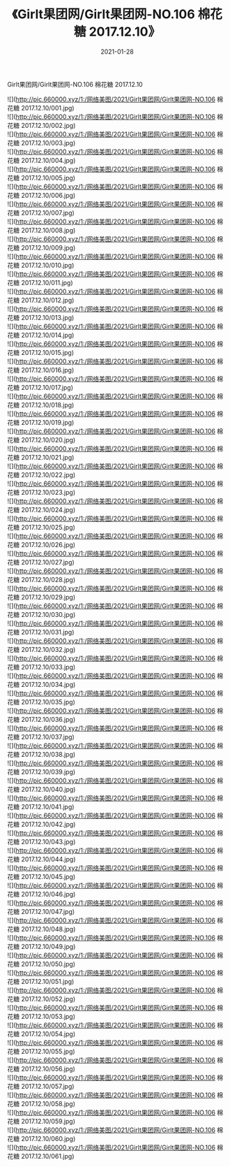 ﻿---
layout: post
title:  《Girlt果团网/Girlt果团网-NO.106 棉花糖 2017.12.10》
date:   2021-01-28
img: http://pic.660000.xyz/1:/网络美图/2021/Girlt果团网/Girlt果团网-NO.106 棉花糖 2017.12.10/000.jpg
categories: [美女, 清纯, 唯美]
---

Girlt果团网/Girlt果团网-NO.106 棉花糖 2017.12.10

 ![](http://pic.660000.xyz/1:/网络美图/2021/Girlt果团网/Girlt果团网-NO.106 棉花糖 2017.12.10/001.jpg) <br>![](http://pic.660000.xyz/1:/网络美图/2021/Girlt果团网/Girlt果团网-NO.106 棉花糖 2017.12.10/002.jpg) <br>![](http://pic.660000.xyz/1:/网络美图/2021/Girlt果团网/Girlt果团网-NO.106 棉花糖 2017.12.10/003.jpg) <br>![](http://pic.660000.xyz/1:/网络美图/2021/Girlt果团网/Girlt果团网-NO.106 棉花糖 2017.12.10/004.jpg) <br>![](http://pic.660000.xyz/1:/网络美图/2021/Girlt果团网/Girlt果团网-NO.106 棉花糖 2017.12.10/005.jpg) <br>![](http://pic.660000.xyz/1:/网络美图/2021/Girlt果团网/Girlt果团网-NO.106 棉花糖 2017.12.10/006.jpg) <br>![](http://pic.660000.xyz/1:/网络美图/2021/Girlt果团网/Girlt果团网-NO.106 棉花糖 2017.12.10/007.jpg) <br>![](http://pic.660000.xyz/1:/网络美图/2021/Girlt果团网/Girlt果团网-NO.106 棉花糖 2017.12.10/008.jpg) <br>![](http://pic.660000.xyz/1:/网络美图/2021/Girlt果团网/Girlt果团网-NO.106 棉花糖 2017.12.10/009.jpg) <br>![](http://pic.660000.xyz/1:/网络美图/2021/Girlt果团网/Girlt果团网-NO.106 棉花糖 2017.12.10/010.jpg) <br>![](http://pic.660000.xyz/1:/网络美图/2021/Girlt果团网/Girlt果团网-NO.106 棉花糖 2017.12.10/011.jpg) <br>![](http://pic.660000.xyz/1:/网络美图/2021/Girlt果团网/Girlt果团网-NO.106 棉花糖 2017.12.10/012.jpg) <br>![](http://pic.660000.xyz/1:/网络美图/2021/Girlt果团网/Girlt果团网-NO.106 棉花糖 2017.12.10/013.jpg) <br>![](http://pic.660000.xyz/1:/网络美图/2021/Girlt果团网/Girlt果团网-NO.106 棉花糖 2017.12.10/014.jpg) <br>![](http://pic.660000.xyz/1:/网络美图/2021/Girlt果团网/Girlt果团网-NO.106 棉花糖 2017.12.10/015.jpg) <br>![](http://pic.660000.xyz/1:/网络美图/2021/Girlt果团网/Girlt果团网-NO.106 棉花糖 2017.12.10/016.jpg) <br>![](http://pic.660000.xyz/1:/网络美图/2021/Girlt果团网/Girlt果团网-NO.106 棉花糖 2017.12.10/017.jpg) <br>![](http://pic.660000.xyz/1:/网络美图/2021/Girlt果团网/Girlt果团网-NO.106 棉花糖 2017.12.10/018.jpg) <br>![](http://pic.660000.xyz/1:/网络美图/2021/Girlt果团网/Girlt果团网-NO.106 棉花糖 2017.12.10/019.jpg) <br>![](http://pic.660000.xyz/1:/网络美图/2021/Girlt果团网/Girlt果团网-NO.106 棉花糖 2017.12.10/020.jpg) <br>![](http://pic.660000.xyz/1:/网络美图/2021/Girlt果团网/Girlt果团网-NO.106 棉花糖 2017.12.10/021.jpg) <br>![](http://pic.660000.xyz/1:/网络美图/2021/Girlt果团网/Girlt果团网-NO.106 棉花糖 2017.12.10/022.jpg) <br>![](http://pic.660000.xyz/1:/网络美图/2021/Girlt果团网/Girlt果团网-NO.106 棉花糖 2017.12.10/023.jpg) <br>![](http://pic.660000.xyz/1:/网络美图/2021/Girlt果团网/Girlt果团网-NO.106 棉花糖 2017.12.10/024.jpg) <br>![](http://pic.660000.xyz/1:/网络美图/2021/Girlt果团网/Girlt果团网-NO.106 棉花糖 2017.12.10/025.jpg) <br>![](http://pic.660000.xyz/1:/网络美图/2021/Girlt果团网/Girlt果团网-NO.106 棉花糖 2017.12.10/026.jpg) <br>![](http://pic.660000.xyz/1:/网络美图/2021/Girlt果团网/Girlt果团网-NO.106 棉花糖 2017.12.10/027.jpg) <br>![](http://pic.660000.xyz/1:/网络美图/2021/Girlt果团网/Girlt果团网-NO.106 棉花糖 2017.12.10/028.jpg) <br>![](http://pic.660000.xyz/1:/网络美图/2021/Girlt果团网/Girlt果团网-NO.106 棉花糖 2017.12.10/029.jpg) <br>![](http://pic.660000.xyz/1:/网络美图/2021/Girlt果团网/Girlt果团网-NO.106 棉花糖 2017.12.10/030.jpg) <br>![](http://pic.660000.xyz/1:/网络美图/2021/Girlt果团网/Girlt果团网-NO.106 棉花糖 2017.12.10/031.jpg) <br>![](http://pic.660000.xyz/1:/网络美图/2021/Girlt果团网/Girlt果团网-NO.106 棉花糖 2017.12.10/032.jpg) <br>![](http://pic.660000.xyz/1:/网络美图/2021/Girlt果团网/Girlt果团网-NO.106 棉花糖 2017.12.10/033.jpg) <br>![](http://pic.660000.xyz/1:/网络美图/2021/Girlt果团网/Girlt果团网-NO.106 棉花糖 2017.12.10/034.jpg) <br>![](http://pic.660000.xyz/1:/网络美图/2021/Girlt果团网/Girlt果团网-NO.106 棉花糖 2017.12.10/035.jpg) <br>![](http://pic.660000.xyz/1:/网络美图/2021/Girlt果团网/Girlt果团网-NO.106 棉花糖 2017.12.10/036.jpg) <br>![](http://pic.660000.xyz/1:/网络美图/2021/Girlt果团网/Girlt果团网-NO.106 棉花糖 2017.12.10/037.jpg) <br>![](http://pic.660000.xyz/1:/网络美图/2021/Girlt果团网/Girlt果团网-NO.106 棉花糖 2017.12.10/038.jpg) <br>![](http://pic.660000.xyz/1:/网络美图/2021/Girlt果团网/Girlt果团网-NO.106 棉花糖 2017.12.10/039.jpg) <br>![](http://pic.660000.xyz/1:/网络美图/2021/Girlt果团网/Girlt果团网-NO.106 棉花糖 2017.12.10/040.jpg) <br>![](http://pic.660000.xyz/1:/网络美图/2021/Girlt果团网/Girlt果团网-NO.106 棉花糖 2017.12.10/041.jpg) <br>![](http://pic.660000.xyz/1:/网络美图/2021/Girlt果团网/Girlt果团网-NO.106 棉花糖 2017.12.10/042.jpg) <br>![](http://pic.660000.xyz/1:/网络美图/2021/Girlt果团网/Girlt果团网-NO.106 棉花糖 2017.12.10/043.jpg) <br>![](http://pic.660000.xyz/1:/网络美图/2021/Girlt果团网/Girlt果团网-NO.106 棉花糖 2017.12.10/044.jpg) <br>![](http://pic.660000.xyz/1:/网络美图/2021/Girlt果团网/Girlt果团网-NO.106 棉花糖 2017.12.10/045.jpg) <br>![](http://pic.660000.xyz/1:/网络美图/2021/Girlt果团网/Girlt果团网-NO.106 棉花糖 2017.12.10/046.jpg) <br>![](http://pic.660000.xyz/1:/网络美图/2021/Girlt果团网/Girlt果团网-NO.106 棉花糖 2017.12.10/047.jpg) <br>![](http://pic.660000.xyz/1:/网络美图/2021/Girlt果团网/Girlt果团网-NO.106 棉花糖 2017.12.10/048.jpg) <br>![](http://pic.660000.xyz/1:/网络美图/2021/Girlt果团网/Girlt果团网-NO.106 棉花糖 2017.12.10/049.jpg) <br>![](http://pic.660000.xyz/1:/网络美图/2021/Girlt果团网/Girlt果团网-NO.106 棉花糖 2017.12.10/050.jpg) <br>![](http://pic.660000.xyz/1:/网络美图/2021/Girlt果团网/Girlt果团网-NO.106 棉花糖 2017.12.10/051.jpg) <br>![](http://pic.660000.xyz/1:/网络美图/2021/Girlt果团网/Girlt果团网-NO.106 棉花糖 2017.12.10/052.jpg) <br>![](http://pic.660000.xyz/1:/网络美图/2021/Girlt果团网/Girlt果团网-NO.106 棉花糖 2017.12.10/053.jpg) <br>![](http://pic.660000.xyz/1:/网络美图/2021/Girlt果团网/Girlt果团网-NO.106 棉花糖 2017.12.10/054.jpg) <br>![](http://pic.660000.xyz/1:/网络美图/2021/Girlt果团网/Girlt果团网-NO.106 棉花糖 2017.12.10/055.jpg) <br>![](http://pic.660000.xyz/1:/网络美图/2021/Girlt果团网/Girlt果团网-NO.106 棉花糖 2017.12.10/056.jpg) <br>![](http://pic.660000.xyz/1:/网络美图/2021/Girlt果团网/Girlt果团网-NO.106 棉花糖 2017.12.10/057.jpg) <br>![](http://pic.660000.xyz/1:/网络美图/2021/Girlt果团网/Girlt果团网-NO.106 棉花糖 2017.12.10/058.jpg) <br>![](http://pic.660000.xyz/1:/网络美图/2021/Girlt果团网/Girlt果团网-NO.106 棉花糖 2017.12.10/059.jpg) <br>![](http://pic.660000.xyz/1:/网络美图/2021/Girlt果团网/Girlt果团网-NO.106 棉花糖 2017.12.10/060.jpg) <br>![](http://pic.660000.xyz/1:/网络美图/2021/Girlt果团网/Girlt果团网-NO.106 棉花糖 2017.12.10/061.jpg) <br>